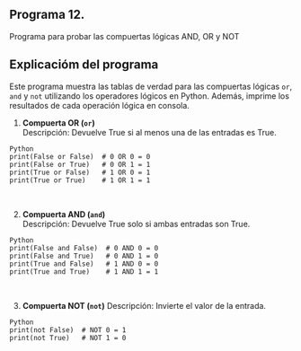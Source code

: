 ## Programa 12.
Programa para probar las compuertas lógicas AND, OR y NOT

## Explicacióm del programa
Este programa muestra las tablas de verdad para las compuertas lógicas `or`, `and` y `not` utilizando los operadores lógicos en Python. Además, imprime los resultados de cada operación lógica en consola.

1. __Compuerta OR (`or`)__ <br/>
Descripción: Devuelve True si al menos una de las entradas es True.
```
Python
print(False or False)  # 0 OR 0 = 0
print(False or True)   # 0 OR 1 = 1
print(True or False)   # 1 OR 0 = 1
print(True or True)    # 1 OR 1 = 1
```

<br/>

2. __Compuerta AND (`and`)__ <br/>
Descripción: Devuelve True solo si ambas entradas son True.
```
Python
print(False and False)  # 0 AND 0 = 0
print(False and True)   # 0 AND 1 = 0
print(True and False)   # 1 AND 0 = 0
print(True and True)    # 1 AND 1 = 1
```

<br/>

3. __Compuerta NOT (`not`)__
Descripción: Invierte el valor de la entrada.
```
Python
print(not False)  # NOT 0 = 1
print(not True)   # NOT 1 = 0
```
